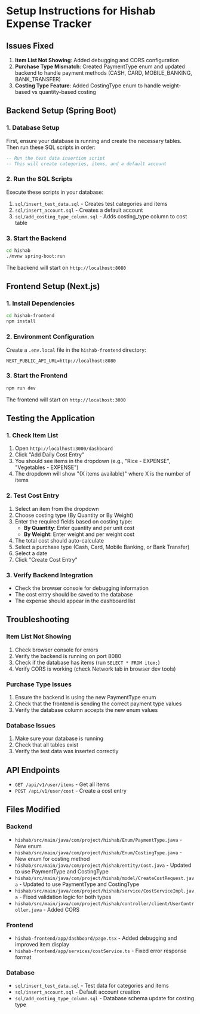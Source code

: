 # Setup Instructions for Hishab Expense Tracker

## Issues Fixed

1. **Item List Not Showing**: Added debugging and CORS configuration
2. **Purchase Type Mismatch**: Created PaymentType enum and updated backend to handle payment methods (CASH, CARD, MOBILE_BANKING, BANK_TRANSFER)
3. **Costing Type Feature**: Added CostingType enum to handle weight-based vs quantity-based costing

## Backend Setup (Spring Boot)

### 1. Database Setup
First, ensure your database is running and create the necessary tables. Then run these SQL scripts in order:

```sql
-- Run the test data insertion script
-- This will create categories, items, and a default account
```

### 2. Run the SQL Scripts
Execute these scripts in your database:

1. `sql/insert_test_data.sql` - Creates test categories and items
2. `sql/insert_account.sql` - Creates a default account
3. `sql/add_costing_type_column.sql` - Adds costing_type column to cost table

### 3. Start the Backend
```bash
cd hishab
./mvnw spring-boot:run
```

The backend will start on `http://localhost:8080`

## Frontend Setup (Next.js)

### 1. Install Dependencies
```bash
cd hishab-frontend
npm install
```

### 2. Environment Configuration
Create a `.env.local` file in the `hishab-frontend` directory:
```
NEXT_PUBLIC_API_URL=http://localhost:8080
```

### 3. Start the Frontend
```bash
npm run dev
```

The frontend will start on `http://localhost:3000`

## Testing the Application

### 1. Check Item List
1. Open `http://localhost:3000/dashboard`
2. Click "Add Daily Cost Entry"
3. You should see items in the dropdown (e.g., "Rice - EXPENSE", "Vegetables - EXPENSE")
4. The dropdown will show "(X items available)" where X is the number of items

### 2. Test Cost Entry
1. Select an item from the dropdown
2. Choose costing type (By Quantity or By Weight)
3. Enter the required fields based on costing type:
   - **By Quantity**: Enter quantity and per unit cost
   - **By Weight**: Enter weight and per weight cost
4. The total cost should auto-calculate
5. Select a purchase type (Cash, Card, Mobile Banking, or Bank Transfer)
6. Select a date
7. Click "Create Cost Entry"

### 3. Verify Backend Integration
- Check the browser console for debugging information
- The cost entry should be saved to the database
- The expense should appear in the dashboard list

## Troubleshooting

### Item List Not Showing
1. Check browser console for errors
2. Verify the backend is running on port 8080
3. Check if the database has items (run `SELECT * FROM item;`)
4. Verify CORS is working (check Network tab in browser dev tools)

### Purchase Type Issues
1. Ensure the backend is using the new PaymentType enum
2. Check that the frontend is sending the correct payment type values
3. Verify the database column accepts the new enum values

### Database Issues
1. Make sure your database is running
2. Check that all tables exist
3. Verify the test data was inserted correctly

## API Endpoints

- `GET /api/v1/user/items` - Get all items
- `POST /api/v1/user/cost` - Create a cost entry

## Files Modified

### Backend
- `hishab/src/main/java/com/project/hishab/Enum/PaymentType.java` - New enum
- `hishab/src/main/java/com/project/hishab/Enum/CostingType.java` - New enum for costing method
- `hishab/src/main/java/com/project/hishab/entity/Cost.java` - Updated to use PaymentType and CostingType
- `hishab/src/main/java/com/project/hishab/model/CreateCostRequest.java` - Updated to use PaymentType and CostingType
- `hishab/src/main/java/com/project/hishab/service/CostServiceImpl.java` - Fixed validation logic for both types
- `hishab/src/main/java/com/project/hishab/controller/client/UserController.java` - Added CORS

### Frontend
- `hishab-frontend/app/dashboard/page.tsx` - Added debugging and improved item display
- `hishab-frontend/app/services/costService.ts` - Fixed error response format

### Database
- `sql/insert_test_data.sql` - Test data for categories and items
- `sql/insert_account.sql` - Default account creation
- `sql/add_costing_type_column.sql` - Database schema update for costing type

